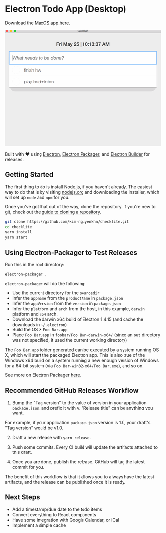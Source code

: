 # Electron Todo App (Desktop)

Download the [MacOS app here.](https://github.com/kim-nguyenkhn/checklite/releases)

<kbd>![Todo App Demo Gif](DOCS/demo.gif)</kbd>

Built with ❤️ using [Electron](https://electronjs.org/), [Electron Packager](https://github.com/electron-userland/electron-packager), and [Electron Builder](https://github.com/electron-userland/electron-builder) for releases.

## Getting Started

The first thing to do is install Node.js, if you haven't already. The easiest
way to do that is by visiting [nodejs.org](https://nodejs.org) and downloading
the installer, which will set up `node` and `npm` for you.

Once you've got that out of the way, clone the repository. If you're new to
git, check out the
[guide to cloning a repository](https://help.github.com/articles/cloning-a-repository/).

```sh
git clone https://github.com/kim-nguyenkhn/checklite.git
cd checklite
yarn install
yarn start
```

## Using Electron-Packager to Test Releases

Run this in the root directory:

```
electron-packager .
```

`electron-packager` will do the following:

* Use the current directory for the `sourcedir`
* Infer the `appname` from the `productName` in `package.json`
* Infer the `appVersion` from the `version` in `package.json`
* Infer the `platform` and `arch` from the host, in this example, `darwin` platform and `x64` arch.
* Download the darwin x64 build of Electron 1.4.15 (and cache the downloads in `~/.electron`)
* Build the OS X `Foo Bar.app`
* Place `Foo Bar.app` in `foobar/Foo Bar-darwin-x64/` (since an `out` directory was not specified, it used the current working directory)

The `Foo Bar.app` folder generated can be executed by a system running OS X, which will start the packaged Electron app. This is also true of the Windows x64 build on a system running a new enough version of Windows for a 64-bit system (via `Foo Bar-win32-x64/Foo Bar.exe`), and so on.

See more on Electron Packager [here](https://github.com/electron-userland/electron-packager).


## Recommended GitHub Releases Workflow

1. Bump the "Tag version" to the value of version in your application `package.json`, and prefix it with v. "Release title" can be anything you want.

For example, if your application `package.json` version is 1.0, your draft's "Tag version" would be v1.0.

2. Draft a new release with `yarn release`.

3. Push some commits. Every CI build will update the artifacts attached to this draft.

4. Once you are done, publish the release. GitHub will tag the latest commit for you.

The benefit of this workflow is that it allows you to always have the latest artifacts, and the release can be published once it is ready.

## Next Steps

- Add a timestamp/due date to the todo items
- Convert everything to React components
- Have some integration with Google Calendar, or iCal
- Implement a simple cache
